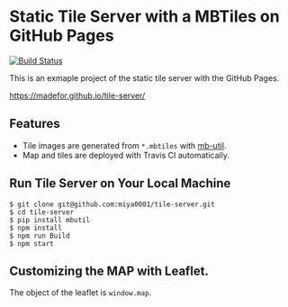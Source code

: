 # Static Tile Server with a MBTiles on GitHub Pages

[![Build Status](https://travis-ci.org/miya0001/tile-server.svg?branch=master)](https://travis-ci.org/miya0001/tile-server)

This is an exmaple project of the static tile server with the GitHub Pages.

https://madefor.github.io/tile-server/

## Features

* Tile images are generated from `*.mbtiles` with [mb-util](https://github.com/mapbox/mbutil).
* Map and tiles are deployed with Travis CI automatically.

## Run Tile Server on Your Local Machine

```
$ git clone git@github.com:miya0001/tile-server.git
$ cd tile-server
$ pip install mbutil
$ npm install
$ npm run Build
$ npm start
```

## Customizing the MAP with Leaflet.

The object of the leaflet is `window.map`.
